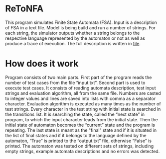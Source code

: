 # ReToNFA
This program simulates Finite State Automata (FSA). Input is a description of FSA in 
a text file. Model is being build and run a number of strings. For each string, the simulator outputs whether a string
belongs to the
respective language represented by the automaton or not as well as produce a trace of execution. 
The full description is written in [file](assignment_1.pdf).

# How does it work
Program consists of two main parts. First part of the program reads the number
of test cases from the file “input.txt”. Second part is used to execute test
cases. It consists of reading automata description, test input strings and evaluation
algorithm, all from the same file. Numbers are casted to integer values and
lines are saved into lists with comma as a separator character. Evaluation
algorithm is executed as many times as the number of test strings. Every
character in the test string with initial state is searched in the transitions list. It
is searching the state, called the “next state” in program, to which the input
character leads from the initial state. Then the initial state of automaton
becomes the “current” state and the program is repeating. The last state is meant
as the "final" state and if it is situated in the list of final states and if it belongs
to the language defined by the automaton, “True” is printed to the
“output.txt” file, otherwise “False” is printed.
The automaton was tested on different sets of strings, including empty strings,
example automata descriptions and no errors was detected.
